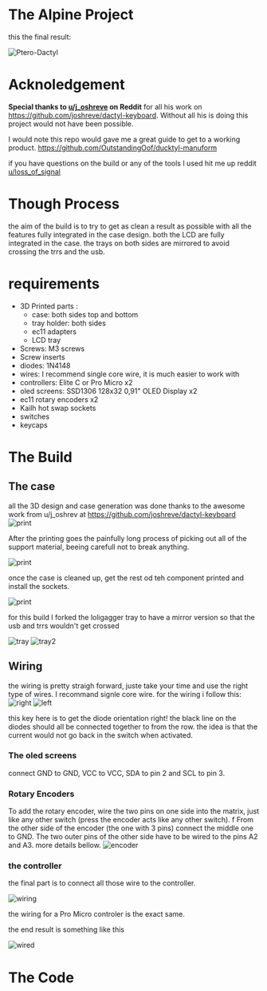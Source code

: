 # The Alpine Project

this the final result:

![Ptero-Dactyl](/media/Ptero-Dactyl.JPEG)


# Acknoledgement
**Special thanks to [u/j_oshreve](https://www.reddit.com/user/j_oshreve/) on Reddit** for all his work on https://github.com/joshreve/dactyl-keyboard. Without all his is doing this project would not have been possible. 

I would note this repo would gave me a great guide to get to a working product. https://github.com/OutstandingOof/ducktyl-manuform

if you have questions on the build or any of the tools I used hit me up reddit [u/loss_of_signal](https://www.reddit.com/user/loss_of_signal)

# Though Process
the aim of the build is to try to get as clean a result as possible with all the features fully integrated in the case design. both the LCD are fully integrated in the case. the trays on both sides are mirrored to avoid crossing the trrs and the usb. 

# requirements 
* 3D Printed parts : 
  * case: both sides top and bottom
  * tray holder: both sides 
  * ec11 adapters
  * LCD tray
* Screws: M3 screws
* Screw inserts
* diodes: 1N4148
* wires: I recommend single core wire, it is much easier to work with
* controllers: Elite C or Pro Micro x2
* oled screens: SSD1306 128x32 0,91" OLED Display x2
* ec11 rotary encoders x2 
* Kailh hot swap sockets
* switches
* keycaps

# The Build
## The case
all the 3D design and case generation was done thanks to the awesome work from u/j_oshrev at https://github.com/joshreve/dactyl-keyboard
![print](/media/Print.JPEG)

After the printing goes the painfully long process of picking out all of the support material, beeing carefull not to break anything. 

![print](/media/support.JPEG)

once the case is cleaned up, get the rest od teh component printed and install the sockets. 

![print](/media/kit.JPEG)

for this build I forked the loligagger tray to have a mirror version so that the usb and trrs wouldn't get crossed 

![tray](/media/tray.JPEG)
![tray2](/media/tray2.JPEG)


## Wiring 

the wiring is pretty straigh forward, juste take your time and use the right type of wires. I recommand signle core wire. for the wiring i follow this: 
![right](/media/dactyl_manuform_right_wire_diagram.png)
![left](/media/dactyl_manuform_left_wire_diagram.png)

this key here is to get the diode orientation right! the black line on the diodes should all be connected together to from the row. the idea is that the current would not go back in the switch when activated. 

### The oled screens
connect GND to GND, VCC to VCC, SDA to pin 2 and SCL to pin 3.

### Rotary Encoders
To add the rotary encoder, wire the two pins on one side into the matrix, just like any other switch (press the encoder acts like any other switch). f
From the other side of the encoder (the one with 3 pins) connect the middle one to GND. The two outer pins of the other side have to be wired to the pins A2 and A3. more details bellow.
![encoder](/media/encoder.jpeg)

### the controller

the final part is to connect all those wire to the controller. 

![wiring](/media/wiring.jpg)

the wiring for a Pro Micro controler is the exact same.

the end result is something like this

![wired](/media/wired.jpeg)

# The Code
